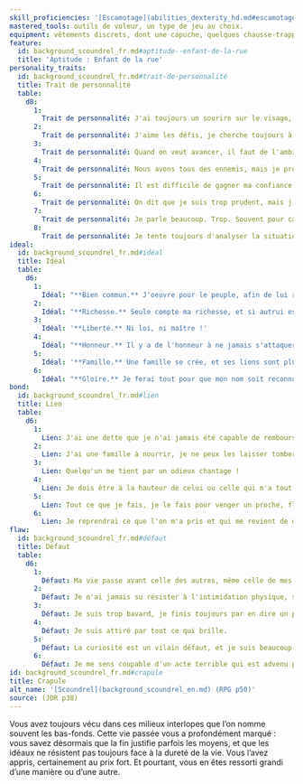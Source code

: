 ```yaml
---
skill_proficiencies: '[Escamotage](abilities_dexterity_hd.md#escamotage), [Intimidation](abilities_charisma_hd.md#intimidation) ou [Supercherie](abilities_charisma_hd.md#supercherie).'
mastered_tools: outils de voleur, un type de jeu au choix.
equipment: vêtements discrets, dont une capuche, quelques chausse-trappes, objet brillant mais de peu de valeur volé il y a longtemps à une personne importante, bourse contenant 10 sous.
feature:
  id: background_scoundrel_fr.md#aptitude--enfant-de-la-rue
  title: 'Aptitude : Enfant de la rue'
personality_traits:
  id: background_scoundrel_fr.md#trait-de-personnalité
  title: Trait de personnalité
  table:
    d8:
      1:
        Trait de personnalité: J'ai toujours un sourire sur le visage, pour cacher mes véritables intentions.
      2:
        Trait de personnalité: J'aime les défis, je cherche toujours à faire mieux, et plus grand.
      3:
        Trait de personnalité: Quand on veut avancer, il faut de l'ambition ! Et j'en ai à revendre.
      4:
        Trait de personnalité: Nous avons tous des ennemis, mais je préfère me faire des amis.
      5:
        Trait de personnalité: Il est difficile de gagner ma confiance mais, quand elle est acquise, il est aussi difficile de la briser.
      6:
        Trait de personnalité: On dit que je suis trop prudent, mais j'ai toujours besoin de repérer tous les lieux importants, ainsi que les personnes influentes, d'une communauté que je découvre.
      7:
        Trait de personnalité: Je parle beaucoup. Trop. Souvent pour cacher mon malaise. Certains pensent qu'il s'agit d'une forme de narcissisme.
      8:
        Trait de personnalité: Je tente toujours d'analyser la situation le plus froidement possible. Mais quand mes émotions s'expriment, c'est une tempête sans nom.
ideal:
  id: background_scoundrel_fr.md#idéal
  title: Idéal
  table:
    d6:
      1:
        Idéal: "**Bien commun.** J'oeuvre pour le peuple, afin de lui rendre justice face aux privilégiés."
      2:
        Idéal: "**Richesse.** Seule compte ma richesse, et si autrui est trop bête pour ne pas protéger ses biens ou ses pièces, je n'ai pas de pitié à avoir."
      3:
        Idéal: '**Liberté.** Ni loi, ni maître !'
      4:
        Idéal: "**Honneur.** Il y a de l'honneur à ne jamais s'attaquer à une tâche trop facile."
      5:
        Idéal: '**Famille.** Une famille se crée, et ses liens sont plus forts que le sang. Ma famille de sang ou de coeur, voilà ce qui compte. Le reste est quantité négligeable.'
      6:
        Idéal: "**Gloire.** Je ferai tout pour que mon nom soit reconnu, quel qu'en soit le prix !"
bond:
  id: background_scoundrel_fr.md#lien
  title: Lien
  table:
    d6:
      1:
        Lien: J'ai une dette que je n'ai jamais été capable de rembourser, et elle n'est pas d'ordre financier.
      2:
        Lien: J'ai une famille à nourrir, je ne peux les laisser tomber.
      3:
        Lien: Quelqu'un me tient par un odieux chantage !
      4:
        Lien: Je dois être à la hauteur de celui ou celle qui m'a tout appris, et ne pas lui faire honte.
      5:
        Lien: Tout ce que je fais, je le fais pour venger un proche, floué ou tué par mon ennemi.
      6:
        Lien: Je reprendrai ce que l'on m'a pris et qui me revient de droit !
flaw:
  id: background_scoundrel_fr.md#défaut
  title: Défaut
  table:
    d6:
      1:
        Défaut: Ma vie passe avant celle des autres, même celle de mes amis.
      2:
        Défaut: Je n'ai jamais su résister à l'intimidation physique, sans parler de la torture. La simple perspective d'un interrogatoire musclé et je déballe tout.
      3:
        Défaut: Je suis trop bavard, je finis toujours par en dire un peu trop. Surtout quand je suis nerveux.
      4:
        Défaut: Je suis attiré par tout ce qui brille.
      5:
        Défaut: La curiosité est un vilain défaut, et je suis beaucoup trop curieux.
      6:
        Défaut: Je me sens coupable d'un acte terrible qui est advenu par ma faute. Je veux me racheter à tout prix.
id: background_scoundrel_fr.md#crapule
title: Crapule
alt_name: '[Scoundrel](background_scoundrel_en.md) (RPG p50)'
source: (JDR p38)
---
```


Vous avez toujours vécu dans ces milieux interlopes que l’on nomme souvent les bas-fonds. Cette vie passée vous a profondément marqué : vous savez désormais que la fin justifie parfois les moyens, et que les idéaux ne résistent pas toujours face à la dureté de la vie. Vous l’avez appris, certainement au prix fort. Et pourtant, vous en êtes ressorti grandi d’une manière ou d’une autre.


